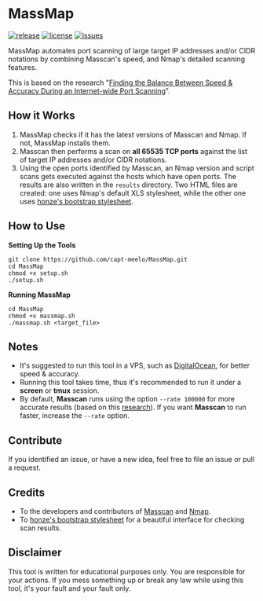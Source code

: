 # MassMap
[![release](https://img.shields.io/github/release/capt-meelo/MassMap.svg?label=version&style=flat)](https://github.com/capt-meelo/MassMap/releases)
[![license](https://img.shields.io/github/license/capt-meelo/MassMap.svg?style=flat)](https://github.com/capt-meelo/MassMap/blob/master/LICENSE)
[![issues](https://img.shields.io/github/issues-raw/capt-meelo/MassMap.svg?style=flat)](https://github.com/capt-meelo/MassMap/issues?q=is:issue+is:open)

MassMap automates port scanning of large target IP addresses and/or CIDR notations by combining Masscan's speed, and Nmap's detailed scanning features. 

This is based on the research "[Finding the Balance Between Speed & Accuracy During an Internet-wide Port Scanning](https://captmeelo.com/pentest/2019/07/29/port-scanning.html)".


## How it Works
1. MassMap checks if it has the latest versions of Masscan and Nmap. If not, MassMap installs them.
2. Masscan then performs a scan on **all 65535 TCP ports** against the list of target IP addresses and/or CIDR notations.
3. Using the open ports identified by Masscan, an Nmap version and script scans gets executed against the hosts which have open ports. The results are also written in the `results` directory. Two HTML files are created: one uses Nmap's default XLS stylesheet, while the other one uses [honze's bootstrap stylesheet](https://github.com/honze-net/nmap-bootstrap-xsl/).


## How to Use
**Setting Up the Tools**
```
git clone https://github.com/capt-meelo/MassMap.git
cd MassMap
chmod +x setup.sh
./setup.sh
```

**Running MassMap**
```
cd MassMap
chmod +x massmap.sh
./massmap.sh <target_file>
```

## Notes
- It's suggested to run this tool in a VPS, such as [DigitalOcean](https://www.digitalocean.com/?refcode=f7f86614e1b3), for better speed & accuracy.
- Running this tool takes time, thus it's recommended to run it under a **screen** or **tmux** session.
- By default, **Masscan** runs using the option `--rate 100000` for more accurate results (based on this [research](https://captmeelo.com/pentest/2019/07/29/port-scanning.html)). If you want **Masscan** to run faster, increase the `--rate` option.


## Contribute
If you identified an issue, or have a new idea, feel free to file an issue or pull a request.


## Credits
- To the developers and contributors of [Masscan](https://github.com/robertdavidgraham/masscan) and [Nmap](https://nmap.org/).
- To [honze's bootstrap stylesheet](https://github.com/honze-net/nmap-bootstrap-xsl) for a beautiful interface for checking scan results.


## Disclaimer
This tool is written for educational purposes only. You are responsible for your actions. If you mess something up or break any law while using this tool, it's your fault and your fault only.
